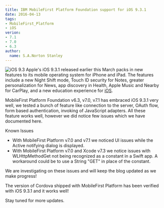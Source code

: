 ```yaml
---
title: IBM MobileFirst Platform Foundation support for iOS 9.3.1
date: 2016-04-13
tags:
- MobileFirst_Platform
- iOS
verion:
- 7.1
- 7.0
- 6.3
author:
  name: S.A.Norton Stanley
---
```

![iOS 9.3](https://dl.dropboxusercontent.com/s/las86rdppknh4n1/ios9.3resize.jpg?dl=0)
Apple's iOS 9.3.1 released earlier this March packs in new features to its mobile operating system for iPhone and iPad. The features include a new Night Shift mode, Touch ID security for Notes, greater personalization for News, app discovery in Health, Apple Music and Nearby for CarPlay, and a new education experience for [iOS](http://www.apple.com/ios/updates/).

MobileFirst Platform Foundation v6.3, v7.0, v7.1 has embraced iOS 9.3.1 very well, we tested a bunch of feature like connection to the server, OAuth flow, form based authentication, invoking of JavaScript adapters. All these feature works well, however we did notice few issues which we have documented here.

Known Issues
- With MobileFirst Platform v7.0 and v7.1 we noticed UI issues while the Active notifying dialog is displayed. 
- With MobileFirst Platform v7.0 and Xcode v7.3 we notice issues with WLHttpMethodGet not being recognized as a constant in a Swift app. A workaround could be to use a String "GET" in place of the constant.

We are investigating on these issues and will keep the blog updated as we make progress!

The version of Cordova shipped with MobileFirst Platform has been verified with iOS 9.3.1 and it works well!

Stay tuned for more updates.